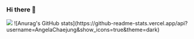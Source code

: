 ### Hi there 👋

 <img src="https://img.shields.io/badge/React-61DAFB?style=flat&logo=React&logoColor=white"/>
 ![Anurag's GitHub stats](https://github-readme-stats.vercel.app/api?username=AngelaChaejung&show_icons=true&theme=dark)

<!--
**AngelaChaejung/AngelaChaejung** is a ✨ _special_ ✨ repository because its `README.md` (this file) appears on your GitHub profile.

Here are some ideas to get you started:







- 🔭 I’m currently working on ...
- 🌱 I’m currently learning ...
- 👯 I’m looking to collaborate on ...
- 🤔 I’m looking for help with ...
- 💬 Ask me about ...
- 📫 How to reach me: ...
- 😄 Pronouns: ...
- ⚡ Fun fact: ...
-->
